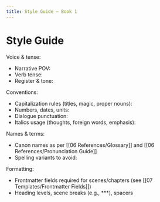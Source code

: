 ```yaml
---
title: Style Guide — Book 1
---
```


# Style Guide

Voice & tense:
- Narrative POV:
- Verb tense:
- Register & tone:

Conventions:
- Capitalization rules (titles, magic, proper nouns):
- Numbers, dates, units:
- Dialogue punctuation:
- Italics usage (thoughts, foreign words, emphasis):

Names & terms:
- Canon names as per [[06 References/Glossary]] and [[06 References/Pronunciation Guide]]
- Spelling variants to avoid:

Formatting:
- Frontmatter fields required for scenes/chapters (see [[07 Templates/Frontmatter Fields]])
- Heading levels, scene breaks (e.g., ***), spacers
